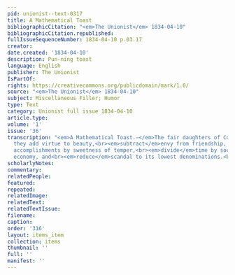 ```yaml
---
pid: unionist--text-0317
title: A Mathematical Toast
bibliographicCitation: "<em>The Unionist</em> 1834-04-10"
bibliographicCitation.republished: 
fullIssueSequenceNumber: 1834-04-10 p.03.17
creator: 
date.created: '1834-04-10'
description: Pun-ning toast
language: English
publisher: The Unionist
IsPartOf: 
rights: https://creativecommons.org/publicdomain/mark/1.0/
source: "<em>The Unionist</em> 1834-04-10"
subject: Miscellaneous Filler; Humor
type: Text
category: Unionist full issue 1834-04-10
article.type: 
volume: '1'
issue: '36'
transcription: "<em>A Mathematical Toast.—</em>The fair daughters of Columbia, May
  they add virtue to beauty,<br><em>subtract</em>envy from friendship, multiply amiable
  accomplishments by sweetness of temper,<br><em>divide</em>time by sociability and
  economy, and<br><em>reduce</em>scandal to its lowest denominations.<br>"
scholarlyNotes: 
commentary: 
relatedPeople: 
featured: 
repeated: 
relatedImage: 
relatedText: 
relatedTextIssue: 
filename: 
caption: 
order: '316'
layout: items_item
collection: items
thumbnail: ''
full: ''
manifest: ''
---
```

